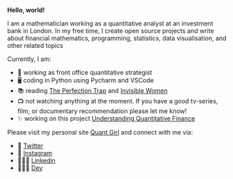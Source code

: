 **Hello, world!**

I am a mathematician working as a quantitative analyst at an investment bank in London. In my free time, I create open source projects and write about financial mathematics, programming, statistics, data visualisation, and other related topics

Currently, I am:

- 🔭 working as front office quantitative strategist
- 🖥 coding in Python using Pycharm and VSCode
- 📚 reading [The Perfection Trap](https://www.penguin.co.uk/books/447202/the-perfection-trap-by-curran-thomas/9781847943866) and [Invisible Women](https://carolinecriadoperez.com/book/invisible-women/)
- 📺 not watching anything at the moment. If you have a good tv-series, film, or documentary recommendation please let me know!
- ✨ working on this project [Understanding Quantitative Finance](https://quantgirluk.github.io/Understanding-Quantitative-Finance/intro.html)

Please visit my personal site [Quant Girl](https://quantgirl.blog/) and connect with me via:

- 🦜 [Twitter](https://twitter.com/Quant_Girl)
- 📸 [Instagram](https://www.instagram.com/quant_girl/)
- 👩🏽‍💼 [Linkedin](https://www.linkedin.com/in/dialidsantiago/)
- 👩🏽‍💻 [Dev](https://dev.to/quantgirluk)





<!--
**quantgirluk/quantgirluk** is a ✨ _special_ ✨ repository because its `README.md` (this file) appears on your GitHub profile.


